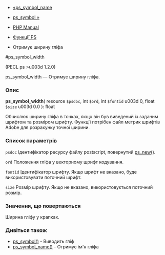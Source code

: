 - [«ps_symbol_name](function.ps-symbol-name.md)
- [ps_symbol »](function.ps-symbol.md)

- [PHP Manual](index.md)
- [Функції PS](ref.ps.md)
- Отримує ширину гліфа

#ps_symbol_width

(PECL ps \>u003d 1.2.0)

ps_symbol_width — Отримує ширину гліфа.

### Опис

**ps_symbol_width**(
resource `$psdoc`,
int `$ord`,
int `$fontid` u003d 0,
float `$size` u003d 0.0
): float

Обчислює ширину гліфа в точках, якщо він був виведений із заданим шрифтом
та розміром шрифту. Функції потрібен файл метрик шрифтів Adobe для
розрахунку точної ширини.

### Список параметрів

`psdoc`
Ідентифікатор ресурсу файлу postscript, повернутий
[ps_new()](function.ps-new.md).

`ord`
Положення гліфа у векторному шрифт кодування.

`fontid`
Ідентифікатор шрифту. Якщо шрифт не вказано, буде
використовувати поточний шрифт.

`size`
Розмір шрифту. Якщо не вказано, використовується поточний розмір.

### Значення, що повертаються

Ширина гліфу у крапках.

### Дивіться також

- [ps_symbol()](function.ps-symbol.md) - Виводить гліф
- [ps_symbol_name()](function.ps-symbol-name.md) - Отримує ім'я
гліфа
